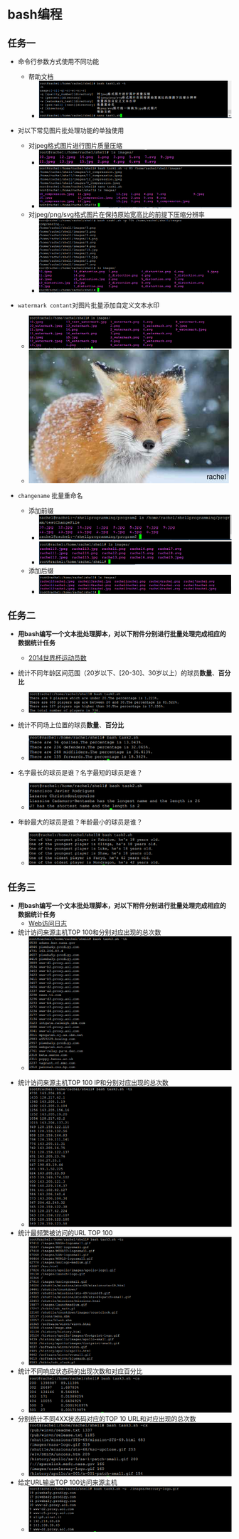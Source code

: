 # bash编程

## 任务一

* 命令行参数方式使用不同功能
  * 帮助文档
    * ![1](img/help1.png)
* 对以下常见图片批处理功能的单独使用
  * 对jpeg格式图片进行图片质量压缩
    * ![2](img/before_compression.png)
    * ![3](img/after_compression.png)
  * 对jpeg/png/svg格式图片在保持原始宽高比的前提下压缩分辨率
    * ![](img/distortion.png)


* `watermark contant`对图片批量添加自定义文本水印
  * ![](img/watermark.png)
  * ![](img/3.jpg)
* `changename` 批量重命名
  * 添加前缀
    * ![](img/prerename.png)
    * ![](img/pre.png)
  * 添加后缀
    * ![](img/after.png)

## 任务二

* **用bash编写一个文本批处理脚本，对以下附件分别进行批量处理完成相应的数据统计任务**
  * [2014世界杯运动员数](http://sec.cuc.edu.cn/huangwei/course/LinuxSysAdmin/exp/chap0x04/worldcupplayerinfo.tsv)


* 统计不同年龄区间范围（20岁以下、[20-30]、30岁以上）的球员**数量**、**百分比**
  * ![3](img/agerange.png)
* 统计不同场上位置的球员**数量**、**百分比**
  * ![1](img/position.png)
* 名字最长的球员是谁？名字最短的球员是谁？
  * ![3](img/longestname.png)
* 年龄最大的球员是谁？年龄最小的球员是谁？
  * ![5](img/extremeage.png)

## 任务三

* **用bash编写一个文本批处理脚本，对以下附件分别进行批量处理完成相应的数据统计任务**
  * [Web访问日志](http://sec.cuc.edu.cn/huangwei/course/LinuxSysAdmin/exp/chap0x04/web_log.tsv.7z)
* 统计访问来源主机TOP 100和分别对应出现的总次数
  * ![2](img/frequency_host.png)

- 统计访问来源主机TOP 100 IP和分别对应出现的总次数
  * ![3](img/frequency_ip.png)
- 统计最频繁被访问的URL TOP 100
  - ![4](img/frequency_url.png)
- 统计不同响应状态码的出现次数和对应百分比
  - ![5](img/status.png)
- 分别统计不同4XX状态码对应的TOP 10 URL和对应出现的总次数
  - ![6](img/4xx.png)
- 给定URL输出TOP 100访问来源主机
  - ![6](img/us.png)